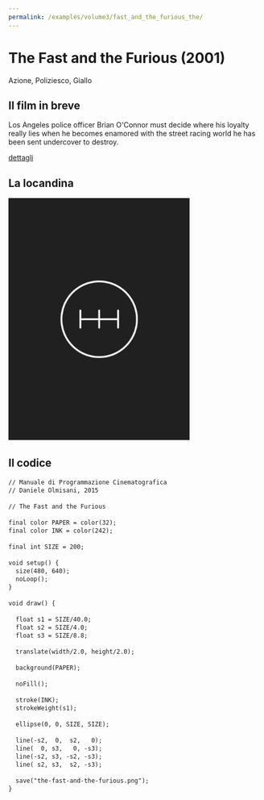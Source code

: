 ```yaml
---
permalink: /examples/volume3/fast_and_the_furious_the/
---
```

# The Fast and the Furious (2001)

Azione, Poliziesco, Giallo

## Il film in breve
Los Angeles police officer Brian O'Connor must decide where his loyalty really lies when he becomes enamored with the street racing world he has been sent undercover to destroy.

[dettagli](https://www.imdb.com/title/tt0232500/)

## La locandina
<img src="the-fast-and-the-furious.png"  width="360px" title="The Fast and the Furious">


## Il codice
```processing
// Manuale di Programmazione Cinematografica
// Daniele Olmisani, 2015

// The Fast and the Furious

final color PAPER = color(32);
final color INK = color(242);

final int SIZE = 200;

void setup() {
  size(480, 640);
  noLoop();
}

void draw() {
  
  float s1 = SIZE/40.0;
  float s2 = SIZE/4.0;
  float s3 = SIZE/8.8;
  
  translate(width/2.0, height/2.0);
  
  background(PAPER);
  
  noFill();
  
  stroke(INK);
  strokeWeight(s1);
  
  ellipse(0, 0, SIZE, SIZE);
  
  line(-s2,  0,  s2,   0);
  line(  0, s3,   0, -s3);
  line(-s2, s3, -s2, -s3);
  line( s2, s3,  s2, -s3);
  
  save("the-fast-and-the-furious.png");
}
```

